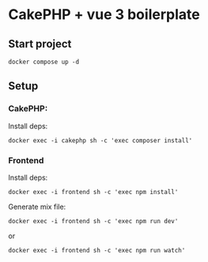 # CakePHP + vue 3 boilerplate

## Start project
```
docker compose up -d
```
## Setup

### CakePHP:
Install deps:
```
docker exec -i cakephp sh -c 'exec composer install'
```

### Frontend
Install deps:
```
docker exec -i frontend sh -c 'exec npm install'
```

Generate mix file:
```
docker exec -i frontend sh -c 'exec npm run dev'
```
or
```
docker exec -i frontend sh -c 'exec npm run watch'
```